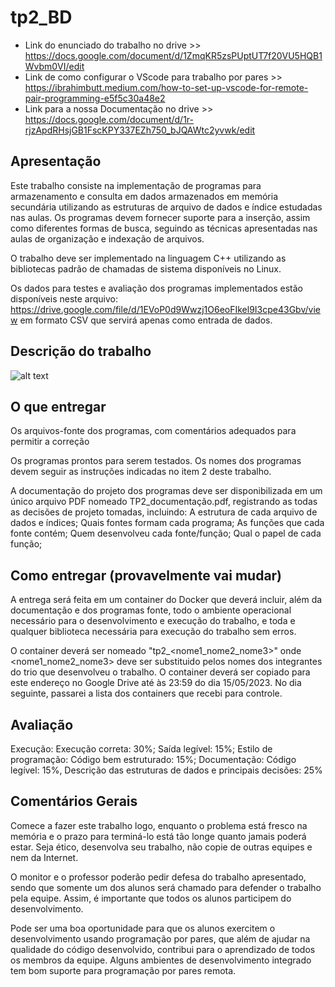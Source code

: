 # tp2_BD

- Link do enunciado do trabalho no drive >> https://docs.google.com/document/d/1ZmqKR5zsPUptUT7f20VU5HQB1Wvbm0VI/edit
- Link de como configurar o VScode para trabalho por pares >> https://ibrahimbutt.medium.com/how-to-set-up-vscode-for-remote-pair-programming-e5f5c30a48e2
- Link para a nossa Documentação no drive >> https://docs.google.com/document/d/1r-rjzApdRHsjGB1FscKPY337EZh750_bJQAWtc2yvwk/edit

## Apresentação 

Este trabalho consiste na implementação de programas para armazenamento e consulta em  dados armazenados em memória secundária utilizando as estruturas de arquivo de dados e índice estudadas nas aulas. Os programas devem fornecer suporte para a inserção, assim como diferentes formas de busca, seguindo as técnicas apresentadas nas aulas de organização e indexação de arquivos.

O trabalho deve ser implementado na linguagem C++ utilizando as bibliotecas padrão de chamadas de sistema disponíveis no Linux.

Os dados para testes e avaliação dos programas implementados estão disponíveis neste arquivo: https://drive.google.com/file/d/1EVoP0d9Wwzj1O6eoFIkel9I3cpe43Gbv/view em formato CSV que servirá apenas como entrada de dados.

## Descrição do trabalho

![alt text](https://raw.githubusercontent.com/NathSantos/tp2_BD/main/printDescricao.png?token=GHSAT0AAAAAAB3G5YD7PLNMDKURKXOK67NSZB56HTQ)

## O que entregar 

Os arquivos-fonte dos programas, com comentários adequados para permitir a correção 

Os programas prontos para serem testados. Os nomes dos programas devem seguir as instruções indicadas no item 2 deste trabalho.

 A documentação do projeto dos programas deve ser disponibilizada em um único arquivo PDF nomeado TP2_documentação.pdf, registrando as todas as decisões de projeto tomadas, incluindo:
A estrutura de cada arquivo de dados e índices;
Quais fontes formam cada programa;
As funções que cada fonte contém;
Quem desenvolveu cada fonte/função;
Qual o papel de cada função;
            
## Como entregar (provavelmente vai mudar)

A entrega será feita em um container do Docker que deverá incluir, além da documentação e dos programas fonte, todo o ambiente operacional necessário para o desenvolvimento e execução do trabalho, e toda e qualquer biblioteca necessária para execução do trabalho sem erros.

O container deverá ser nomeado "tp2_<nome1_nome2_nome3>" onde <nome1_nome2_nome3> deve ser substituido pelos nomes dos integrantes do trio que desenvolveu o trabalho. O container deverá ser copiado para este endereço no Google Drive até às 23:59 do dia 15/05/2023. No dia seguinte, passarei a lista dos containers que recebi para controle.

## Avaliação

Execução: Execução correta: 30%; Saída legível: 15%; Estilo de programação: Código bem estruturado: 15%; Documentação: Código legível: 15%, Descrição das estruturas de dados e principais decisões: 25%

## Comentários Gerais

Comece a fazer este trabalho logo, enquanto o problema está fresco na memória e o prazo para terminá-lo está tão longe quanto jamais poderá estar. Seja ético, desenvolva seu trabalho, não copie de outras equipes e nem da Internet. 

O monitor e o professor poderão pedir defesa do trabalho apresentado, sendo que somente um dos alunos será chamado para defender o trabalho pela equipe. Assim, é importante que todos os alunos participem do desenvolvimento. 

Pode ser uma boa oportunidade para que os alunos exercitem o desenvolvimento usando programação por pares, que além de ajudar na qualidade do código desenvolvido, contribui para o aprendizado de todos os membros da equipe. Alguns ambientes de desenvolvimento integrado tem bom suporte para programação por pares remota.
